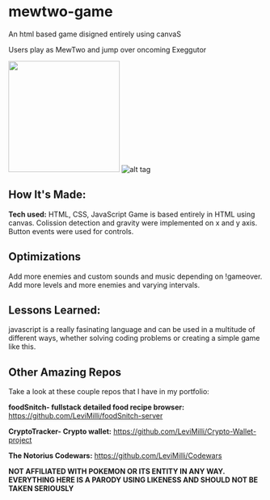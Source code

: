 # mewtwo-game
An html based game disigned entirely using canvaS

Users play as MewTwo and jump over oncoming Exeggutor 

<img height="220px" src= "https://user-images.githubusercontent.com/107660704/202803076-8ba3bf3e-b5c6-4f95-88e9-534f1c4c69e4.JPG"></img>
![alt tag](https://media.giphy.com/media/2zg5SKPLDo8ZI3Gglq/giphy.gif)

## How It's Made:


**Tech used:** HTML, CSS, JavaScript
Game is based entirely in HTML using canvas. Colission detection and gravity were implemented on x and y axis. Button events were used for controls.



## Optimizations
Add more enemies and custom sounds and music depending on !gameover. Add more levels and more enemies and varying intervals.



## Lessons Learned:

javascript is a really fasinating language and can be used in a multitude of different ways, whether solving coding problems or creating a simple game like this.

## Other Amazing Repos
Take a look at these couple repos that I have in my portfolio:

**foodSnitch- fullstack detailed food recipe browser:** https://github.com/LeviMilli/foodSnitch-server

**CryptoTracker- Crypto wallet:** https://github.com/LeviMilli/Crypto-Wallet-project

**The Notorius Codewars:** https://github.com/LeviMilli/Codewars

**NOT AFFILIATED WITH POKEMON OR ITS ENTITY IN ANY WAY. EVERYTHING HERE IS A PARODY USING LIKENESS AND SHOULD NOT BE TAKEN SERIOUSLY**
